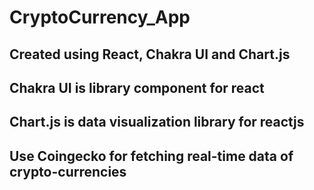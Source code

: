 # CryptoCurrency_App
## Created using React, Chakra UI and Chart.js
## Chakra UI is library component for react
## Chart.js is data visualization library for reactjs
## Use Coingecko for fetching real-time data of crypto-currencies
